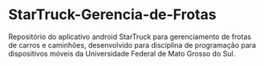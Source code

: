 # StarTruck-Gerencia-de-Frotas
Repositório do aplicativo android StarTruck para gerenciamento de frotas de carros e caminhões, desenvolvido para disciplina de programação para dispositivos móveis da Universidade Federal de Mato Grosso do Sul.
